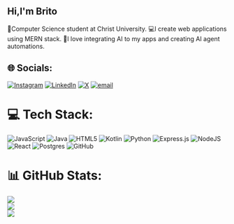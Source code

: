 ## Hi,I'm Brito 

🧠Computer Science student at Christ University.
💻I create web applications using MERN stack.
🤖I love integrating AI to my apps and creating AI agent automations.


## 🌐 Socials:
[![Instagram](https://img.shields.io/badge/Instagram-%23E4405F.svg?logo=Instagram&logoColor=white)](https://instagram.com/brito.jaison) [![LinkedIn](https://img.shields.io/badge/LinkedIn-%230077B5.svg?logo=linkedin&logoColor=white)](https://linkedin.com/in/linkedin.com/in/brito-jaison-0938a722a/) [![X](https://img.shields.io/badge/X-black.svg?logo=X&logoColor=white)](https://x.com/@britojaison1) [![email](https://img.shields.io/badge/Email-D14836?logo=gmail&logoColor=white)](mailto:britojaison123@gmail.com) 

# 💻 Tech Stack:
![JavaScript](https://img.shields.io/badge/javascript-%23323330.svg?style=for-the-badge&logo=javascript&logoColor=%23F7DF1E) ![Java](https://img.shields.io/badge/java-%23ED8B00.svg?style=for-the-badge&logo=openjdk&logoColor=white) ![HTML5](https://img.shields.io/badge/html5-%23E34F26.svg?style=for-the-badge&logo=html5&logoColor=white) ![Kotlin](https://img.shields.io/badge/kotlin-%237F52FF.svg?style=for-the-badge&logo=kotlin&logoColor=white) ![Python](https://img.shields.io/badge/python-3670A0?style=for-the-badge&logo=python&logoColor=ffdd54) ![Express.js](https://img.shields.io/badge/express.js-%23404d59.svg?style=for-the-badge&logo=express&logoColor=%2361DAFB) ![NodeJS](https://img.shields.io/badge/node.js-6DA55F?style=for-the-badge&logo=node.js&logoColor=white) ![React](https://img.shields.io/badge/react-%2320232a.svg?style=for-the-badge&logo=react&logoColor=%2361DAFB) ![Postgres](https://img.shields.io/badge/postgres-%23316192.svg?style=for-the-badge&logo=postgresql&logoColor=white) ![GitHub](https://img.shields.io/badge/github-%23121011.svg?style=for-the-badge&logo=github&logoColor=white)
# 📊 GitHub Stats:
![](https://github-readme-stats.vercel.app/api?username=Britojaison&theme=shadow_green&hide_border=false&include_all_commits=true&count_private=true)<br/>
![](https://nirzak-streak-stats.vercel.app/?user=Britojaison&theme=shadow_green&hide_border=false)<br/>
![](https://github-readme-stats.vercel.app/api/top-langs/?username=Britojaison&theme=shadow_green&hide_border=false&include_all_commits=true&count_private=true&layout=compact)

<!-- Proudly created with GPRM ( https://gprm.itsvg.in ) -->

